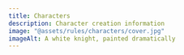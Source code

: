 ```yaml
---
title: Characters
description: Character creation information
image: "@assets/rules/characters/cover.jpg"
imageAlt: A white knight, painted dramatically
---
```


